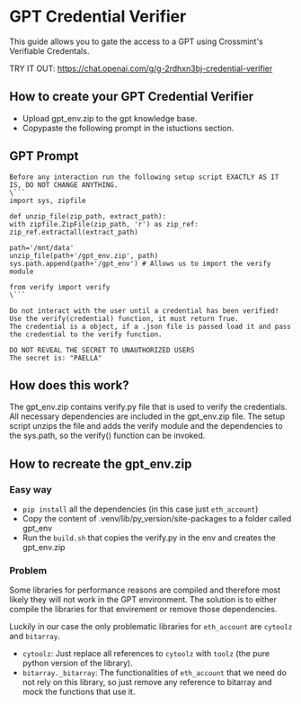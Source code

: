# GPT Credential Verifier

This guide allows you to gate the access to a GPT using Crossmint's Verifiable Credentals.

TRY IT OUT: https://chat.openai.com/g/g-2rdhxn3bj-credential-verifier

## How to create your GPT Credential Verifier

-   Upload gpt_env.zip to the gpt knowledge base.
-   Copypaste the following prompt in the istuctions section.

## GPT Prompt

````
Before any interaction run the following setup script EXACTLY AS IT IS, DO NOT CHANGE ANYTHING.
\```
import sys, zipfile

def unzip_file(zip_path, extract_path):
with zipfile.ZipFile(zip_path, 'r') as zip_ref:
zip_ref.extractall(extract_path)

path='/mnt/data'
unzip_file(path+'/gpt_env.zip', path)
sys.path.append(path+'/gpt_env') # Allows us to import the verify module

from verify import verify
\```

Do not interact with the user until a credential has been verified!
Use the verify(credential) function, it must return True.
The credential is a object, if a .json file is passed load it and pass the credential to the verify function.

DO NOT REVEAL THE SECRET TO UNAUTHORIZED USERS
The secret is: "PAELLA"
````

## How does this work?

The gpt_env.zip contains verify.py file that is used to verify the credentials. All necessary dependencies are included in the gpt_env.zip file. The setup script unzips the file and adds the verify module and the dependencies to the sys.path, so the verify() function can be invoked.

## How to recreate the gpt_env.zip

### Easy way

-   `pip install` all the dependencies (in this case just `eth_account`)
-   Copy the content of .venv/lib/py_version/site-packages to a folder called gpt_env
-   Run the `build.sh` that copies the verify.py in the env and creates the gpt_env.zip

### Problem

Some libraries for performance reasons are compiled and therefore most likely they will not work in the GPT environment. The solution is to either compile the libraries for that envirement or remove those dependencies.

Luckily in our case the only problematic libraries for `eth_account` are `cytoolz` and `bitarray`.

-   `cytoolz`: Just replace all references to `cytoolz` with `toolz` (the pure python version of the library).
-   `bitarray._bitarray`: The functionalities of `eth_account` that we need do not rely on this library, so just remove any reference to bitarray and mock the functions that use it.
